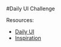 #Daily UI Challenge

Resources:
* [Daily UI](http://www.dailyui.co/)
* [Inspiration](http://collectui.com/)
